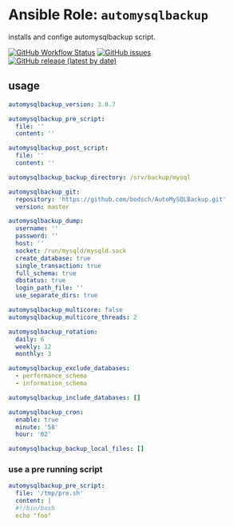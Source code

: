 
# Ansible Role:  `automysqlbackup`

installs and confige automysqlbackup script.


[![GitHub Workflow Status](https://img.shields.io/github/workflow/status/bodsch/ansible-automysqlbackup/CI)][ci]
[![GitHub issues](https://img.shields.io/github/issues/bodsch/ansible-automysqlbackup)][issues]
[![GitHub release (latest by date)](https://img.shields.io/github/v/release/bodsch/ansible-automysqlbackup)][releases]

[ci]: https://github.com/bodsch/ansible-automysqlbackup/actions
[issues]: https://github.com/bodsch/ansible-automysqlbackup/issues?q=is%3Aopen+is%3Aissue
[releases]: https://github.com/bodsch/ansible-automysqlbackup/releases

## usage

```yaml
automysqlbackup_version: 3.0.7

automysqlbackup_pre_script:
  file: ''
  content: ''

automysqlbackup_post_script:
  file: ''
  content: ''

automysqlbackup_backup_directory: /srv/backup/mysql

automysqlbackup_git:
  repository: 'https://github.com/bodsch/AutoMySQLBackup.git'
  version: master

automysqlbackup_dump:
  username: ''
  password: ''
  host: ''
  socket: /run/mysqld/mysqld.sock
  create_database: true
  single_transaction: true
  full_schema: true
  dbstatus: true
  login_path_file: ''
  use_separate_dirs: true

automysqlbackup_multicore: false
automysqlbackup_multicore_threads: 2

automysqlbackup_rotation:
  daily: 6
  weekly: 12
  monthly: 3

automysqlbackup_exclude_databases:
  - performance_schema
  - information_schema

automysqlbackup_include_databases: []

automysqlbackup_cron:
  enable: true
  minute: '58'
  hour: '02'

automysqlbackup_backup_local_files: []
```

### use a pre running script

```yaml
automysqlbackup_pre_script:
  file: '/tmp/pre.sh'
  content: |
  #!/bin/bash
  echo "foo"
```



